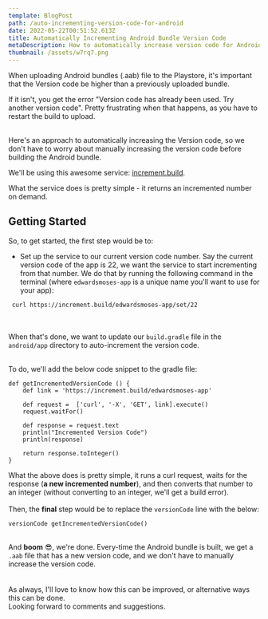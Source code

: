 ```yaml
---
template: BlogPost
path: /auto-incrementing-version-code-for-android
date: 2022-05-22T00:51:52.613Z
title: Automatically Incrementing Android Bundle Version Code
metaDescription: How to automatically increase version code for Android Bundles
thumbnail: /assets/w7rq7.png
---
```

When uploading Android bundles (.aab) file to the Playstore, it's important that the Version code be higher than a previously uploaded bundle.

If it isn't, you get the error "Version code has already been used. Try another version code". 
Pretty frustrating when that happens, as you have to restart the build to upload. 


\
Here's an approach to automatically increasing the Version code, so we don't have to worry about manually increasing the version code before building the Android bundle. 

We'll be using this awesome service: [increment.build](https://github.com/JonnyBurger/increment.build). 

What the service does is pretty simple - it returns an incremented number on demand. 


## Getting Started
So, to get started, the first step would be to:
- Set up the service to our current version code number. Say the current version code of the app is 22, we want the service to start incrementing from that number. 
We do that by running the following command in the terminal (where `edwardsmoses-app` is a unique name you'll want to use for your app):

```
 curl https://increment.build/edwardsmoses-app/set/22
```


\
\
When that's done, we want to update our `build.gradle` file in the `android/app` directory to auto-increment the version code. 

\
To do, we'll add the below code snippet to the gradle file: 

```
def getIncrementedVersionCode () {
    def link = 'https://increment.build/edwardsmoses-app'

    def request =  ['curl', '-X', 'GET', link].execute()
    request.waitFor()

    def response = request.text
    println("Incremented Version Code")
    println(response)

    return response.toInteger()
}
```

What the above does is pretty simple, it runs a curl request, waits for the response (**a new incremented number**), and then converts that number to an integer (without converting to an integer, we'll get a build error).\
\
Then, the **final** step would be to replace the `versionCode` line with the below:

```
versionCode getIncrementedVersionCode()
```

\
And **boom** 😎, we're done. Every-time the Android bundle is built, we get a `.aab` file that has a new version code, and we don't have to manually increase the version code. \
\
\
As always, I'll love to know how this can be improved, or alternative ways this can be done. \
Looking forward to comments and suggestions.